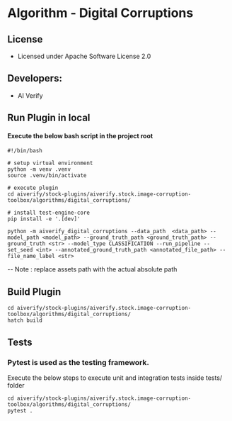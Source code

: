# Algorithm - Digital Corruptions

## License
* Licensed under Apache Software License 2.0

## Developers:
* AI Verify

## Run Plugin in local
#### Execute the below bash script in the project root
```
#!/bin/bash

# setup virtual environment
python -m venv .venv
source .venv/bin/activate

# execute plugin
cd aiverify/stock-plugins/aiverify.stock.image-corruption-toolbox/algorithms/digital_corruptions/

# install test-engine-core 
pip install -e '.[dev]'

python -m aiverify_digital_corruptions --data_path  <data_path> --model_path <model_path> --ground_truth_path <ground_truth_path> --ground_truth <str> --model_type CLASSIFICATION --run_pipeline --set_seed <int> --annotated_ground_truth_path <annotated_file_path> --file_name_label <str>

```
--  Note : replace assets path with the actual absolute path

## Build Plugin
```
cd aiverify/stock-plugins/aiverify.stock.image-corruption-toolbox/algorithms/digital_corruptions/
hatch build
```
## Tests
### Pytest is used as the testing framework.
Execute the below steps to execute unit and integration tests inside tests/ folder
```
cd aiverify/stock-plugins/aiverify.stock.image-corruption-toolbox/algorithms/digital_corruptions/
pytest .
```
